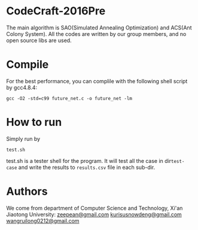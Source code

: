 # CodeCraft-2016Pre

The main algorithm is SAO(Simulated Annealing Optimization) and ACS(Ant Colony System). All the codes are written by our group members, and no open source libs are used. 


# Compile 
For the best performance, you can complile with the following shell script by gcc4.8.4:
```
gcc -O2 -std=c99 future_net.c -o future_net -lm
```

# How to run
Simply run by
```
test.sh
```
test.sh is a tester shell for the program. It will test all the case in dir`test-case` and write the results to `results.csv` file in each sub-dir.

# Authors 
We come from department of Computer Science and Technology, Xi'an Jiaotong University:
zeepean@gmail.com
kurisusnowdeng@gmail.com
wangruilong0212@gmail.com
